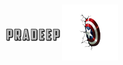 <div align="center">
  <img src="./assets/images/fontbolt (5).png" alt="Pradeep" width="30%" style="vertical-align: middle; margin-top: 32px;"/>
  <img src="./assets/images/pngwing.com (6).png" alt="Right" width="30%" style="vertical-align: middle; margin-top: 20px;"/>
</div>